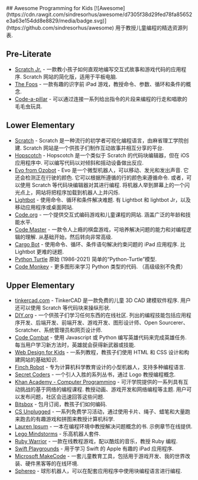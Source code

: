 <div class="github-widget" data-repo="HollyAdele/awesome-programming-for-kids"></div>
## Awesome Programming for Kids [![Awesome](https://cdn.rawgit.com/sindresorhus/awesome/d7305f38d29fed78fa85652e3a63e154dd8e8829/media/badge.svg)](https://github.com/sindresorhus/awesome)
用于教授儿童编程的精选资源列表. 


## Pre-Literate
* [Scratch Jr.](https://www.scratchjr.org/)  - 一款教小孩子如何直观地编写交互式故事和游戏代码的应用程序.  Scratch 网站的简化版，适用于平板电脑. 
* [The Foos](https://itunes.apple.com/app/id923441570) - 一款有趣的识字前 iPad 游戏，教授命令、参数、循环和条件的概念. 
* [Code-a-pillar](https://www.fisher-price.com/en-us/product/think-learn-code-a-pillar-twist-gfp25) - 可以通过连接一系列给出指令的片段来编程的行走和唱歌的毛毛虫玩具.

## Lower Elementary 
* [Scratch](https://scratch.mit.edu/)  - Scratch 是一种流行的初学者可视化编程语言，由麻省理工学院创建.  Scratch 网站是一个供孩子们制作互动故事并相互分享的平台.
* [Hopscotch](https://www.gethopscotch.com/)  - Hopscotch 是一个类似于 Scratch 的代码块编辑器，但在 iOS 应用程序中. 可以编写代码以对倾斜和摇动设备做出反应. 
* [Evo from Ozobot](https://ozoblockly.com/editor?lang=en&robot=evo&mode=2)  - Evo 是一个微型机器人，可以移动、发光和发出声音. 它还会检测正在行驶的颜色. 它可以根据所遵循的行的颜色来遵循命令. 或者，可以使用 Scratch 等代码块编辑器对其进行编程. 将机器人举到屏幕上的一个闪光点上，网站将把程序加载到机器人上并闪烁. 
* [Lightbot](https://lightbot.com/)  - 使用命令、循环和条件解决难题. 有 Lightbot 和 lightbot Jr，以及移动应用程序或桌面网站.   
* [Code.org](https://studio.code.org/)  - 一个提供交​​互式编码游戏和儿童课程的网站. 涵盖广泛的年龄和技能水平.
* [Code Master](https://www.thinkfun.com/products/code-master/)  - 一款令人上瘾的棋盘游戏，可培养解决问题的能力和对编程逻辑的理解. 从基础开始，然后转向非常高级. 
* [Cargo Bot](https://itunes.apple.com/us/app/cargo-bot/id519690804?mt=8)  - 使用命令、循环、条件语句解决约束问题的 iPad 应用程序. 比 Lightbot 更难的谜题.
* [Python Turtle](https://github.com/PythonTurtle/PythonTurtle) 原始 (1986-2021) 简单的“Python-Turtle”模型.
* [Code Monkey](https://app.codemonkey.com/users/sign_up/student/age)  - 更多图形来学习 Python 类型的代码.  （高级级别不免费）


## Upper Elementary
* [tinkercad.com](https://www.tinkercad.com/things?type=codeblocks&view_mode=default)  - TinkerCAD 是一款免费的儿童 3D CAD 建模软件程序. 用户还可以使用 Scratch 等代码块来操纵形状.
* [DIY.org](https://diy.org/skills)  - 一个供孩子们学习任何东西的在线社区. 列出的编程技能包括应用程序开发、后端开发、前端开发、游戏开发、图形设计师、Open Sourcerer、Scratcher、系统管理员和网页设计师. 
* [Code Combat](https://codecombat.com/)  - 使用 Javascript 或 Python 编写英雄代码来完成英雄任务. 每当用户学习新方法时，英雄就会获得新武器或技能. 
* [Web Design for Kids](https://webdesign.tutsplus.com/series/web-design-for-kids--cms-823) - 一系列教程，教孩子们使用 HTML 和 CSS 设计和构建网站的基础知识.
* [Finch Robot](https://www.birdbraintechnologies.com/finch2/) - 专为计算机科学教育设计的小型机器人，支持多种编程语言.
* [Secret Coders](http://www.secret-coders.com/buy-the-books/) - 一个引人入胜的系列丛书，通过 Logo 教授编程概念. 
* [Khan Academy - Computer Programming](https://www.khanacademy.org/computing/computer-programming)  - 可汗学院提供的一系列具有互动挑战的基于网络的编程课程. 教授动画、游戏开发和网络编程等主题. 用户可以发布问题，社区会迅速回答这些问题.  
* [Bitsbox](https://bitsbox.com/) - 包月订阅，教孩子们如何编码.
* [CS Unplugged](http://csunplugged.org/) - 一系列免费学习活动，通过使用卡片、绳子、蜡笔和大量跑来跑去的有趣游戏和拼图来教授计算机科学.
* [Lauren Ipsum](http://laurenipsum.org/)  - 一本在编程环境中教授解决问题概念的书. 示例章节在线提供.
* [Lego Mindstorms](http://www.lego.com/en-us/mindstorms/?domainredir=mindstorms.lego.com) - 乐高机器人套件.
* [Ruby Warrior](https://www.bloc.io/ruby-warrior#/) - 一款在线教程游戏，配以酷炫的音乐，教授 Ruby 编程.
* [Swift Playgrounds](http://www.apple.com/swift/playgrounds/) - 用于学习 Swift 的 Apple 有趣的 iPad 应用程序.
* [Microsoft MakeCode](https://www.microsoft.com/en-us/makecode) - 一套儿童教育工具，包括用于游戏开发、我的世界改装、硬件黑客等的在线环境.
* [Sphereo](https://sphero.com/products/mini-at-home-learning-kit) - 球形机器人，可以在配套应用程序中使用块编程语言进行编程.
